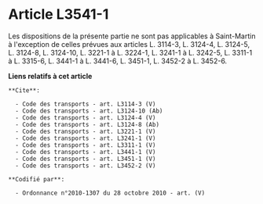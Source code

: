 # Article L3541-1

Les dispositions de la présente partie ne sont pas applicables à Saint-Martin à l'exception de celles prévues aux articles L.
3114-3, 
L. 3124-4, L. 3124-5, L. 3124-8, L. 3124-10, 
L. 3221-1 à L. 3224-1, L. 3241-1 à L. 3242-5, L. 3311-1 à L. 3315-6, L. 3441-1 à L. 3441-6, L. 3451-1, L. 3452-2 à L. 3452-6.

**Liens relatifs à cet article**

	**Cite**:

	  - Code des transports - art. L3114-3 (V)
	  - Code des transports - art. L3124-10 (Ab)
	  - Code des transports - art. L3124-4 (V)
	  - Code des transports - art. L3124-8 (Ab)
	  - Code des transports - art. L3221-1 (V)
	  - Code des transports - art. L3241-1 (V)
	  - Code des transports - art. L3311-1 (V)
	  - Code des transports - art. L3441-1 (V)
	  - Code des transports - art. L3451-1 (V)
	  - Code des transports - art. L3452-2 (V)

	**Codifié par**:

	  - Ordonnance n°2010-1307 du 28 octobre 2010 - art. (V)
